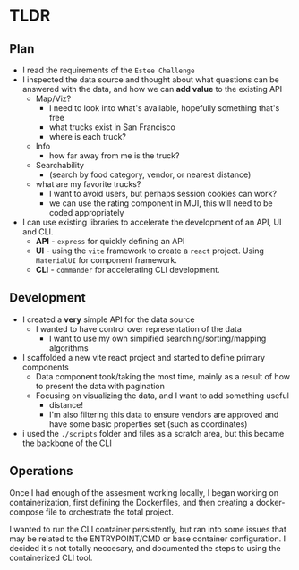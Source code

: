 # TLDR

## Plan

- I read the requirements of the `Estee Challenge`
- I inspected the data source and thought about what questions can be answered with the data, and how we can **add value** to the existing API
  - Map/Viz?
    - I need to look into what's available, hopefully something that's free
    - what trucks exist in San Francisco
    - where is each truck?
  - Info
    - how far away from me is the truck?
  - Searchability
    - (search by food category, vendor, or nearest distance)
  - what are my favorite trucks?
    - I want to avoid users, but perhaps session cookies can work?
    - we can use the rating component in MUI, this will need to be coded appropriately
- I can use existing libraries to accelerate the development of an API, UI and CLI.
  - **API** - `express` for quickly defining an API
  - **UI** - using the `vite` framework to create a `react` project. Using `MaterialUI` for component framework.
  - **CLI** - `commander` for accelerating CLI development.

## Development

- I created a **very** simple API for the data source
  - I wanted to have control over representation of the data
    - I want to use my own simpified searching/sorting/mapping algorithms
- I scaffolded a new vite react project and started to define primary components
  - Data component took/taking the most time, mainly as a result of how to present the data with pagination
  - Focusing on visualizing the data, and I want to add something useful
    - distance!
    - I'm also filtering this data to ensure vendors are approved and have some basic properties set (such as coordinates)
- i used the `./scripts` folder and files as a scratch area, but this became the backbone of the CLI

## Operations

Once I had enough of the assesment working locally, I began working on containerization, first defining the Dockerfiles, and then creating a docker-compose file to orchestrate the total project.

I wanted to run the CLI container persistently, but ran into some issues that may be related to the ENTRYPOINT/CMD or base container configuration. I decided it's not totally neccesary, and documented the steps to using the containerized CLI tool.

